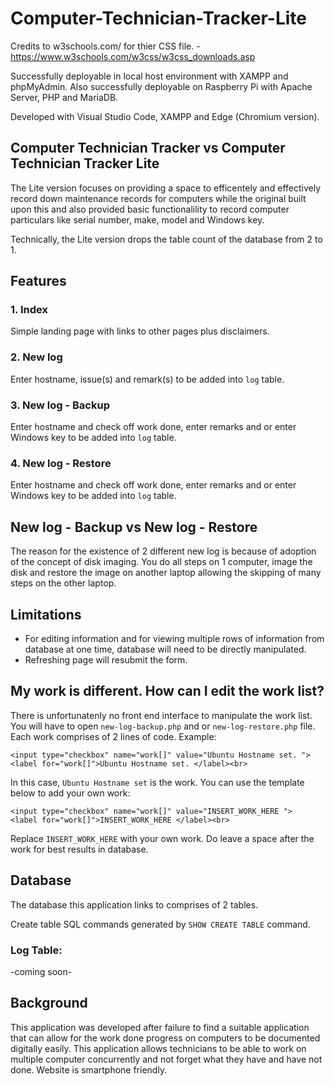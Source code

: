 # Computer-Technician-Tracker-Lite
 
Credits to w3schools.com/ for thier CSS file. - https://www.w3schools.com/w3css/w3css_downloads.asp

Successfully deployable in local host environment with XAMPP and phpMyAdmin.
Also successfully deployable on Raspberry Pi with Apache Server, PHP and MariaDB. 

Developed with Visual Studio Code, XAMPP and Edge (Chromium version). 

## Computer Technician Tracker vs Computer Technician Tracker Lite
The Lite version focuses on providing a space to efficentely and effectively record down maintenance records for computers while the original built upon this and also provided basic functionalility to record computer particulars like serial number, make, model and Windows key. 

Technically, the Lite version drops the table count of the database from 2 to 1. 

## Features
 
### 1. Index
Simple landing page with links to other pages plus disclaimers. 

### 2. New log
Enter hostname, issue(s) and remark(s) to be added into `log` table.

### 3. New log - Backup
Enter hostname and check off work done, enter remarks and or enter Windows key to be added into `log` table.  

### 4. New log - Restore 
Enter hostname and check off work done, enter remarks and or enter Windows key to be added into `log` table.

## New log - Backup vs New log - Restore
The reason for the existence of 2 different new log is because of adoption of the concept of disk imaging. You do all steps on 1 computer, image the disk and restore the image on another laptop allowing the skipping of many steps on the other laptop.  

## Limitations

* For editing information and for viewing multiple rows of information from database at one time, database will need to be directly manipulated. 
* Refreshing page will resubmit the form. 

## My work is different. How can I edit the work list? 
There is unfortunatenly no front end interface to manipulate the work list. You will have to open `new-log-backup.php` and or `new-log-restore.php` file. Each work comprises of 2 lines of code. Example:
```
<input type="checkbox" name="work[]" value="Ubuntu Hostname set. ">
<label for="work[]">Ubuntu Hostname set. </label><br>
```
In this case, `Ubuntu Hostname set` is the work. You can use the template below to add your own work:
```
<input type="checkbox" name="work[]" value="INSERT_WORK_HERE ">
<label for="work[]">INSERT_WORK_HERE </label><br>
```
Replace `INSERT_WORK_HERE` with your own work. Do leave a space after the work for best results in database. 


## Database
The database this application links to comprises of 2 tables.

Create table SQL commands generated by `SHOW CREATE TABLE` command. 

### Log Table:
-coming soon-

## Background
This application was developed after failure to find a suitable application that can allow for the work done progress on computers to be documented digitally easily. This application allows technicians to be able to work on multiple computer concurrently and not forget what they have and have not done. Website is smartphone friendly.  

